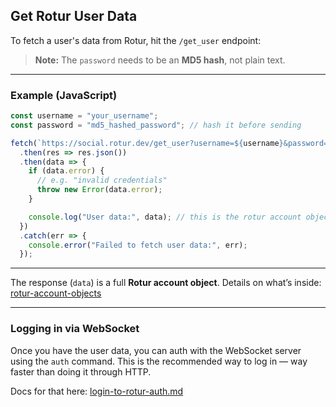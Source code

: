 ## Get Rotur User Data

To fetch a user's data from Rotur, hit the `/get_user` endpoint:

> **Note:** The `password` needs to be an **MD5 hash**, not plain text.

---

### Example (JavaScript)

```js
const username = "your_username";
const password = "md5_hashed_password"; // hash it before sending

fetch(`https://social.rotur.dev/get_user?username=${username}&password=${password}`)
  .then(res => res.json())
  .then(data => {
    if (data.error) {
      // e.g. "invalid credentials"
      throw new Error(data.error);
    }

    console.log("User data:", data); // this is the rotur account object
  })
  .catch(err => {
    console.error("Failed to fetch user data:", err);
  });
```

---

The response (`data`) is a full **Rotur account object**.
Details on what’s inside:
[rotur-account-objects](../../my-account/rotur-account-objects/)

---

### Logging in via WebSocket

Once you have the user data, you can auth with the WebSocket server using the `auth` command.
This is the recommended way to log in — way faster than doing it through HTTP.

Docs for that here:
[login-to-rotur-auth.md](../websocket-commands/login-to-rotur-auth.md)

